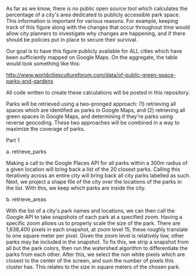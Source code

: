 As far as we know, there is no public open source tool which calculates the percentage of a city's area dedicated to publicly accessible park space. This information is important for various reasons. For example, keeping track of this figure along with the changes that occur throughout time would allow city planners to investigate why changes are happening, and if there should be policies put in place to secure their survival.

Our goal is to have this figure publicly available for ALL cities which have been sufficiently mapped on Google Maps. On the aggregate, the table would look something like this: 

http://www.worldcitiescultureforum.com/data/of-public-green-space-parks-and-gardens 


All code written to create these calculations will be posted in this repository.


Parks will be retrieved using a two-pronged approach: (1) retrieving all spaces which are identified as parks in Google Maps, and (2) retrieving all green spaces in Google Maps, and determining if they're parks using reverse geocoding. These two approaches will be combined in a way to maximize the coverage of parks.


Part 1

a. retrieve_parks

Making a call to the Google Places API for all parks within a 300m radius of a given location will bring back a list of the 20 closest parks. Calling this iteratively across an entire city will bring back all city parks labelled as such. Next, we project a shape file of the city over the locations of the parks in the list. With this, we keep which parks are inside the city.

b. retrieve_areas

With the list of a city's park names and locations, we can then call the Google API to take snapshots of each park at a specified zoom. Having a specific zoom allows us to properly scale the size of the park. There are 1,638,400 pixels in each snapshot, at zoom level 15, these roughly translate to one square meter per pixel. Given the zoom level is relatively low, other parks may be included in the snapshot. To fix this, we strip a snapshot from all but the park colors, then run the watershed algorithm to differentiate the parks from each other. After this, we select the non white pixels which are closest to the center of the screen, and sum the number of pixels this cluster has. This relates to the size in square meters of the chosen park. 

